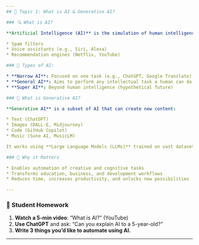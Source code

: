 ```yaml
---
## 🧠 Topic 1: What is AI & Generative AI?

### 🔍 What is AI?

**Artificial Intelligence (AI)** is the simulation of human intelligence in machines that are programmed to think, learn, and make decisions. It's used in:

* Spam filters
* Voice assistants (e.g., Siri, Alexa)
* Recommendation engines (Netflix, YouTube)

### 🤖 Types of AI:

* **Narrow AI**: Focused on one task (e.g., ChatGPT, Google Translate)
* **General AI**: Aims to perform any intellectual task a human can do (still theoretical)
* **Super AI**: Beyond human intelligence (hypothetical future)

### 🎨 What is Generative AI?

**Generative AI** is a subset of AI that can create new content:

* Text (ChatGPT)
* Images (DALL·E, Midjourney)
* Code (GitHub Copilot)
* Music (Suno AI, MusicLM)

It works using **Large Language Models (LLMs)** trained on vast datasets of human-created content.

### 🧠 Why it Matters

* Enables automation of creative and cognitive tasks
* Transforms education, business, and development workflows
* Reduces time, increases productivity, and unlocks new possibilities

---
```


### 📝 Student Homework

1. **Watch a 5-min video**: “What is AI?” (YouTube)
2. **Use ChatGPT** and ask: “Can you explain AI to a 5-year-old?”
3. **Write 3 things you’d like to automate using AI.**

---
